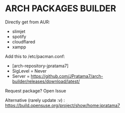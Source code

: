 # ARCH PACKAGES BUILDER


Directly get from AUR: 
- slimjet 
- spotify
- cloudflared
- xampp


Add this to /etc/pacman.conf: 
- [arch-repository-jpratama7]
- SigLevel = Never
- Server = https://github.com/JPratama7/arch-builder/releases/download/latest/


Request package? Open Issue

Alternative (rarely update :v) : https://build.opensuse.org/project/show/home:jpratama7
